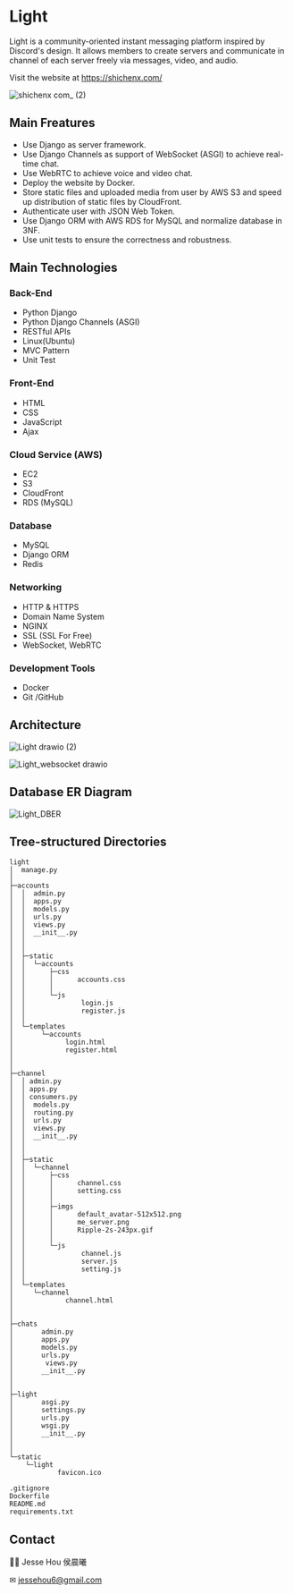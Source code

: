 ﻿# Light
 
Light is a community-oriented instant messaging platform inspired by Discord's design. It allows members to create servers and communicate in channel of each server freely via messages, video, and audio. 

Visit the website at https://shichenx.com/

![shichenx com_ (2)](https://user-images.githubusercontent.com/98375601/225050405-9784ec7c-a28a-4225-983b-33dd56ad8ade.png)

## Main Freatures
- Use Django as server framework.
- Use Django Channels as support of WebSocket (ASGI) to achieve real-time chat.
- Use WebRTC to achieve voice and video chat.
- Deploy the website by Docker.
- Store static files and uploaded media from user by AWS S3 and speed up distribution of static files by CloudFront.
- Authenticate user with JSON Web Token.
- Use Django ORM with AWS RDS for MySQL and normalize database in 3NF.
- Use unit tests to ensure the correctness and robustness.

## Main Technologies
### Back-End
- Python Django
- Python Django Channels (ASGI)
- RESTful APIs
- Linux(Ubuntu)
- MVC Pattern
- Unit Test
### Front-End
- HTML
- CSS
- JavaScript
- Ajax
### Cloud Service (AWS)
- EC2
- S3
- CloudFront
- RDS (MySQL)
### Database
- MySQL
- Django ORM
- Redis
### Networking
- HTTP & HTTPS
- Domain Name System
- NGINX
- SSL (SSL For Free)
- WebSocket, WebRTC
### Development Tools
- Docker
- Git /GitHub

## Architecture
![Light drawio (2)](https://user-images.githubusercontent.com/98375601/222950372-6c0373b2-070e-4b53-92a1-77d8ff6077d0.png)

![Light_websocket drawio](https://user-images.githubusercontent.com/98375601/222950263-fbf8fcdb-940b-41cf-9e33-66b770f0a33d.png)



## Database ER Diagram
![Light_DBER](https://user-images.githubusercontent.com/98375601/225050323-02266428-6ca1-445b-ac03-53e80112d4b8.png)

## Tree-structured Directories
```
light
│  manage.py
│  
├─accounts
│  │  admin.py
│  │  apps.py
│  │  models.py
│  │  urls.py
│  │  views.py
│  │  __init__.py
│  │  
│  │          
│  ├─static
│  │  └─accounts
│  │      ├─css
│  │      │      accounts.css
│  │      │      
│  │      └─js
│  │              login.js
│  │              register.js
│  │              
│  └─templates
│       └─accounts
│             login.html
│             register.html
│            
│          
├─channel
│  │ admin.py
│  │ apps.py
│  │ consumers.py
│  │  models.py
│  │  routing.py
│  │  urls.py
│  │  views.py
│  │  __init__.py
│  │ 
│  │        
│  ├─static
│  │  └─channel
│  │      ├─css
│  │      │      channel.css
│  │      │      setting.css
│  │      │      
│  │      ├─imgs
│  │      │      default_avatar-512x512.png
│  │      │      me_server.png
│  │      │      Ripple-2s-243px.gif
│  │      │      
│  │      └─js
│  │              channel.js
│  │              server.js
│  │              setting.js
│  │              
│  └─templates
│     └─channel
│             channel.html
│            
│         
├─chats
│       admin.py
│       apps.py
│       models.py
│       urls.py
│        views.py
│       __init__.py
│            
│          
├─light
│       asgi.py
│       settings.py
│       urls.py
│       wsgi.py
│       __init__.py
│       
│              
└─static
    └─light
            favicon.ico

.gitignore
Dockerfile
README.md
requirements.txt
```

## Contact
🧑‍💻 Jesse Hou 侯晨曦

✉ jessehou6@gmail.com
